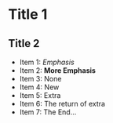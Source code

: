 # Title 1

## Title 2

* Item 1: _Emphasis_
* Item 2: **More Emphasis**
* Item 3: None
* Item 4: New
* Item 5: Extra
* Item 6: The return of extra
* Item 7: The End...
